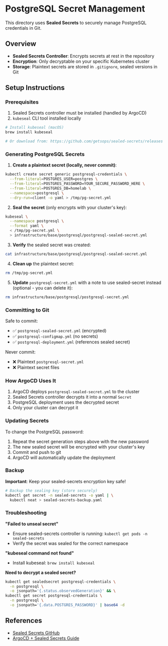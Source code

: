 # PostgreSQL Secret Management

This directory uses **Sealed Secrets** to securely manage PostgreSQL credentials in Git.

## Overview

- **Sealed Secrets Controller**: Encrypts secrets at rest in the repository
- **Encryption**: Only decryptable on your specific Kubernetes cluster
- **Storage**: Plaintext secrets are stored in `.gitignore`, sealed versions in Git

## Setup Instructions

### Prerequisites

1. Sealed Secrets controller must be installed (handled by ArgoCD)
2. `kubeseal` CLI tool installed locally

```bash
# Install kubeseal (macOS)
brew install kubeseal

# Or download from: https://github.com/getsops/sealed-secrets/releases
```

### Generating PostgreSQL Secrets

1. **Create a plaintext secret (locally, never commit)**:

```bash
kubectl create secret generic postgresql-credentials \
  --from-literal=POSTGRES_USER=postgres \
  --from-literal=POSTGRES_PASSWORD=YOUR_SECURE_PASSWORD_HERE \
  --from-literal=POSTGRES_DB=homelab \
  --namespace=postgresql \
  --dry-run=client -o yaml > /tmp/pg-secret.yml
```

2. **Seal the secret** (only encrypts with your cluster's key):

```bash
kubeseal \
  --namespace postgresql \
  --format yaml \
  < /tmp/pg-secret.yml \
  > infrastructure/base/postgresql/postgresql-sealed-secret.yml
```

3. **Verify** the sealed secret was created:

```bash
cat infrastructure/base/postgresql/postgresql-sealed-secret.yml
```

4. **Clean up** the plaintext secret:

```bash
rm /tmp/pg-secret.yml
```

5. **Update** `postgresql-secret.yml` with a note to use sealed-secret instead (optional - you can delete it):

```bash
rm infrastructure/base/postgresql/postgresql-secret.yml
```

### Committing to Git

Safe to commit:
- ✅ `postgresql-sealed-secret.yml` (encrypted)
- ✅ `postgresql-configmap.yml` (no secrets)
- ✅ `postgresql-deployment.yml` (references sealed secret)

Never commit:
- ❌ Plaintext `postgresql-secret.yml`
- ❌ Plaintext secret files

### How ArgoCD Uses It

1. ArgoCD deploys `postgresql-sealed-secret.yml` to the cluster
2. Sealed Secrets controller decrypts it into a normal `Secret`
3. PostgreSQL deployment uses the decrypted secret
4. Only your cluster can decrypt it

### Updating Secrets

To change the PostgreSQL password:

1. Repeat the secret generation steps above with the new password
2. The new sealed secret will be encrypted with your cluster's key
3. Commit and push to git
4. ArgoCD will automatically update the deployment

### Backup

**Important**: Keep your sealed-secrets encryption key safe!

```bash
# Backup the sealing key (store securely)
kubectl get secret -n sealed-secrets -o yaml | \
  kubectl neat > sealed-secrets-backup.yaml
```

### Troubleshooting

**"Failed to unseal secret"**
- Ensure sealed-secrets controller is running: `kubectl get pods -n sealed-secrets`
- Verify the secret was sealed for the correct namespace

**"kubeseal command not found"**
- Install kubeseal: `brew install kubeseal`

**Need to decrypt a sealed secret?**
```bash
kubectl get sealedsecret postgresql-credentials \
  -n postgresql \
  -o jsonpath='{.status.observedGeneration}' && \
kubectl get secret postgresql-credentials \
  -n postgresql \
  -o jsonpath='{.data.POSTGRES_PASSWORD}' | base64 -d
```

## References

- [Sealed Secrets GitHub](https://github.com/getsops/sealed-secrets)
- [ArgoCD + Sealed Secrets Guide](https://argo-cd.readthedocs.io/en/stable/operator-manual/secret-management/)
